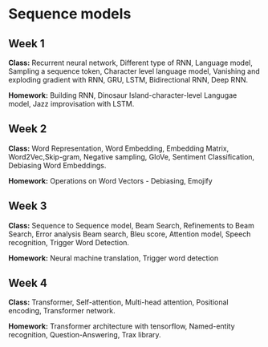 # Sequence models

## Week 1

**Class:** Recurrent neural network, Different type of RNN, Language model, Sampling a sequence token, Character level language model, Vanishing and exploding gradient with RNN, GRU, LSTM, Bidirectional RNN, Deep RNN.

**Homework:** Building RNN, Dinosaur Island-character-level Langugae model, Jazz improvisation with LSTM.

## Week 2

**Class:** Word Representation, Word Embedding, Embedding Matrix, Word2Vec,Skip-gram, Negative sampling, GloVe, Sentiment Classification, Debiasing Word Embeddings.

**Homework:** Operations on Word Vectors - Debiasing, Emojify

## Week 3

**Class:** Sequence to Sequence model, Beam Search, Refinements to Beam Search, Error analysis Beam search, Bleu score, Attention model, Speech recognition, Trigger Word Detection.

**Homework:** Neural machine translation, Trigger word detection

## Week 4

**Class:** Transformer, Self-attention, Multi-head attention, Positional encoding, Transformer network.

**Homework:** Transformer architecture with tensorflow, Named-entity recognition, Question-Answering,  Trax library.
